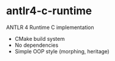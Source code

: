 # antlr4-c-runtime
ANTLR 4 Runtime C implementation

+ CMake build system
+ No dependencies
+ Simple OOP style (morphing, heritage)
